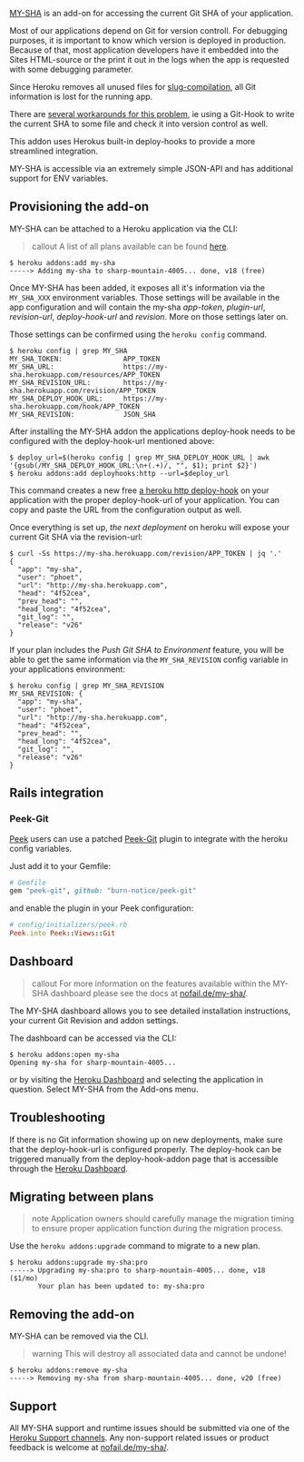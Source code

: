 [MY-SHA](http://addons.heroku.com/my-sha) is an add-on for accessing the current Git SHA of your application.

Most of our applications depend on Git for version controll.
For debugging purposes, it is important to know which version is deployed in production.
Because of that, most application developers have it embedded into the Sites HTML-source or the print it out in the logs
when the app is requested with some debugging parameter.

Since Heroku removes all unused files for [slug-compilation](https://devcenter.heroku.com/articles/slug-compiler),
all Git information is lost for the running app.

There are [several workarounds for this problem](http://stackoverflow.com/questions/14583282/heroku-display-hash-of-current-commit), 
ie using a Git-Hook to write the current SHA to some file and check it into version control as well.

This addon uses Herokus built-in deploy-hooks to provide a more streamlined integration.

MY-SHA is accessible via an extremely simple JSON-API and has additional support for ENV variables.

## Provisioning the add-on

MY-SHA can be attached to a Heroku application via the  CLI:

> callout
> A list of all plans available can be found [here](http://addons.heroku.com/my-sha).

```term
$ heroku addons:add my-sha
-----> Adding my-sha to sharp-mountain-4005... done, v18 (free)
```

Once MY-SHA has been added, it exposes all it's information via the `MY_SHA_XXX` environment variables. 
Those settings will be available in the app configuration and will contain the my-sha _app-token_, _plugin-url_, _revision-url_, _deploy-hook-url_ and _revision_.
More on those settings later on.

Those settings can be confirmed using the `heroku config` command.

```term
$ heroku config | grep MY_SHA
MY_SHA_TOKEN:               APP_TOKEN
MY_SHA_URL:                 https://my-sha.herokuapp.com/resources/APP_TOKEN
MY_SHA_REVISION_URL:        https://my-sha.herokuapp.com/revision/APP_TOKEN
MY_SHA_DEPLOY_HOOK_URL:     https://my-sha.herokuapp.com/hook/APP_TOKEN
MY_SHA_REVISION:            JSON_SHA
```

After installing the MY-SHA addon the applications deploy-hook needs to be configured with the deploy-hook-url mentioned above:

```term
$ deploy_url=$(heroku config | grep MY_SHA_DEPLOY_HOOK_URL | awk '{gsub(/MY_SHA_DEPLOY_HOOK_URL:\n+(.+)/, "", $1); print $2}')
$ heroku addons:add deployhooks:http --url=$deploy_url
```

This command creates a new free [a heroku http deploy-hook](https://devcenter.heroku.com/articles/deploy-hooks#http-post-hook) 
on your application with the proper deploy-hook-url of your application.
You can copy and paste the URL from the configuration output as well.

Once everything is set up, _the next deployment_ on heroku will expose your current Git SHA via the revision-url:

```term
$ curl -Ss https://my-sha.herokuapp.com/revision/APP_TOKEN | jq '.'
{
  "app": "my-sha",
  "user": "phoet",
  "url": "http://my-sha.herokuapp.com",
  "head": "4f52cea",
  "prev_head": "",
  "head_long": "4f52cea",
  "git_log": "",
  "release": "v26"
}
```

If your plan includes the _Push Git SHA to Environment_ feature, you will be able to get the same information via the `MY_SHA_REVISION` config variable in your applications environment:

```term
$ heroku config | grep MY_SHA_REVISION
MY_SHA_REVISION: {
  "app": "my-sha",
  "user": "phoet",
  "url": "http://my-sha.herokuapp.com",
  "head": "4f52cea",
  "prev_head": "",
  "head_long": "4f52cea",
  "git_log": "",
  "release": "v26"
}
```

## Rails integration

### Peek-Git

[Peek](https://github.com/peek/peek) users can use a patched [Peek-Git](https://github.com/burn-notice/peek-git) plugin to integrate with the heroku config variables.

Just add it to your Gemfile:

```ruby
# Gemfile
gem "peek-git", github: "burn-notice/peek-git"
```

and enable the plugin in your Peek configuration:

```ruby
# config/initializers/peek.rb
Peek.into Peek::Views::Git
```

## Dashboard

> callout
> For more information on the features available within the MY-SHA dashboard please see the docs at [nofail.de/my-sha/](http://nofail.de/my-sha/).

The MY-SHA dashboard allows you to see detailed installation instructions, your current Git Revision and addon settings.

The dashboard can be accessed via the CLI:

```term
$ heroku addons:open my-sha
Opening my-sha for sharp-mountain-4005...
```

or by visiting the [Heroku Dashboard](https://dashboard.heroku.com/apps) and selecting the application in question. Select MY-SHA from the Add-ons menu.

## Troubleshooting

If there is no Git information showing up on new deployments, make sure that the deploy-hook-url is configured properly.
The deploy-hook can be triggered manually from the deploy-hook-addon page that is accessible through the [Heroku Dashboard](https://dashboard.heroku.com/apps).

## Migrating between plans

> note
> Application owners should carefully manage the migration timing to ensure proper application function during the migration process.

Use the `heroku addons:upgrade` command to migrate to a new plan.

```term
$ heroku addons:upgrade my-sha:pro
-----> Upgrading my-sha:pro to sharp-mountain-4005... done, v18 ($1/mo)
       Your plan has been updated to: my-sha:pro
```

## Removing the add-on

MY-SHA can be removed via the  CLI.

> warning
> This will destroy all associated data and cannot be undone!

```term
$ heroku addons:remove my-sha
-----> Removing my-sha from sharp-mountain-4005... done, v20 (free)
```

## Support

All MY-SHA support and runtime issues should be submitted via one of the [Heroku Support channels](support-channels). 
Any non-support related issues or product feedback is welcome at [nofail.de/my-sha/](http://nofail.de/my-sha/).
